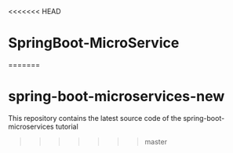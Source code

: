 <<<<<<< HEAD
# SpringBoot-MicroService
=======
# spring-boot-microservices-new
This repository contains the latest source code of the spring-boot-microservices tutorial
>>>>>>> master
